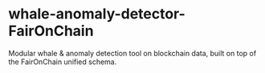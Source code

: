 # whale-anomaly-detector-FairOnChain
Modular whale &amp; anomaly detection tool on blockchain data, built on top of the FairOnChain unified schema.
